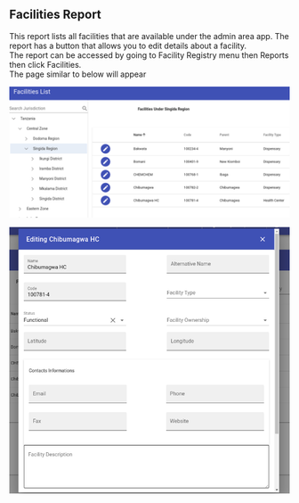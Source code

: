 ## Facilities Report
This report lists all facilities that are available under the admin area app. The report has a button that allows you to edit details about a facility.<br>
The report can be accessed by going to Facility Registry menu then Reports then click Facilities.<br>
The page similar to below will appear

![](../images/FacilitiesReport.png)

![](../images/EditingFacility.png)